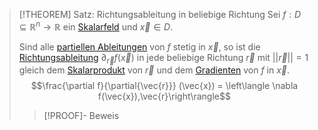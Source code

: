 >[!THEOREM] Satz: Richtungsableitung in beliebige Richtung
>Sei $f: D\subseteq\mathbb{R}^n\to\mathbb{R}$ ein [Skalarfeld](Skalarfeld.md) und $\vec{x}\in D$.
>
>Sind alle [partiellen Ableitungen](Differentiation/Partielle%20Ableitung.md) von $f$ stetig in $\vec{x}$, so ist die [Richtungsableitung](Richtungsableitung.md) $\partial_{\vec{r}} f(\vec{x})$ in jede beliebige Richtung $\vec{r}$ mit $||\vec{r}|| = 1$ gleich dem [Skalarprodukt](../../../../../Lineare%20Algebra/Vektoren%20als%20Matrizen/Reelle%20Vektoren/Kanonisches%20Skalarprodukt.md) von $\vec{r}$ und dem [Gradienten](Gradient.md) von $f$ in $\vec{x}$.
>$$\frac{\partial f}{\partial{\vec{r}}} (\vec{x}) = \left\langle \nabla f(\vec{x}),\vec{r}\right\rangle$$
>>[!PROOF]- Beweis
